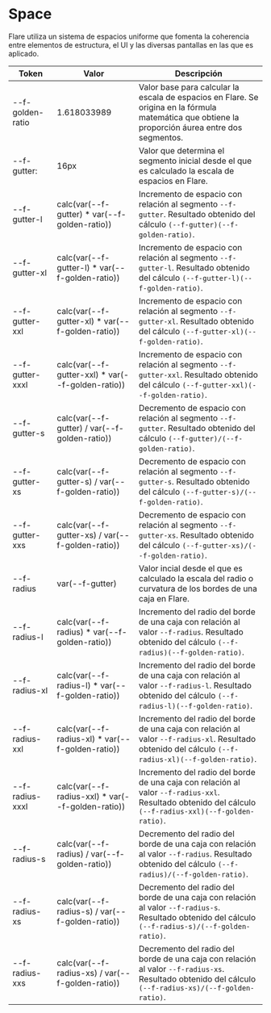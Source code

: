 # Space

Flare utiliza un sistema de espacios uniforme que fomenta la coherencia entre elementos de estructura, el UI y las diversas pantallas en las que es aplicado.

| Token              | Valor                                              | Descripción                   |
| ------------------ | -------------------------------------------------- | ----------------------------- |
| --f-golden-ratio   | 1.618033989                                        | Valor base para calcular la escala de espacios en Flare. Se origina en la fórmula matemática que obtiene la proporción áurea entre dos segmentos.
| --f-gutter:        | 16px                                               | Valor que determina el segmento inicial desde el que es calculado la escala de espacios en Flare.
| --f-gutter-l       | calc(var(--f-gutter) * var(--f-golden-ratio))      | Incremento de espacio con relación al segmento ```--f-gutter```. Resultado obtenido del cálculo ```(--f-gutter)(--f-golden-ratio)```.
| --f-gutter-xl      | calc(var(--f-gutter-l) * var(--f-golden-ratio))    | Incremento de espacio con relación al segmento ```--f-gutter-l```. Resultado obtenido del cálculo ```(--f-gutter-l)(--f-golden-ratio)```.
| --f-gutter-xxl     | calc(var(--f-gutter-xl) * var(--f-golden-ratio))   | Incremento de espacio con relación al segmento ```--f-gutter-xl```. Resultado obtenido del cálculo ```(--f-gutter-xl)(--f-golden-ratio)```.
| --f-gutter-xxxl    | calc(var(--f-gutter-xxl) * var(--f-golden-ratio))  | Incremento de espacio con relación al segmento ```--f-gutter-xxl```. Resultado obtenido del cálculo ```(--f-gutter-xxl)(--f-golden-ratio)```.
| --f-gutter-s       | calc(var(--f-gutter) / var(--f-golden-ratio))      | Decremento de espacio con relación al segmento ```--f-gutter```. Resultado obtenido del cálculo ```(--f-gutter)/(--f-golden-ratio)```.
| --f-gutter-xs      | calc(var(--f-gutter-s) / var(--f-golden-ratio))    | Decremento de espacio con relación al segmento ```--f-gutter-s```. Resultado obtenido del cálculo ```(--f-gutter-s)/(--f-golden-ratio)```.
| --f-gutter-xxs     | calc(var(--f-gutter-xs) / var(--f-golden-ratio))   | Decremento de espacio con relación al segmento ```--f-gutter-xs```. Resultado obtenido del cálculo ```(--f-gutter-xs)/(--f-golden-ratio)```.
| --f-radius         | var(--f-gutter)                                    | Valor incial desde el que es calculado la escala del radio o curvatura de los bordes de una caja en Flare.
| --f-radius-l       | calc(var(--f-radius) * var(--f-golden-ratio))      | Incremento del radio del borde de una caja con relación al valor ```--f-radius```. Resultado obtenido del cálculo ```(--f-radius)(--f-golden-ratio)```.
| --f-radius-xl      | calc(var(--f-radius-l) * var(--f-golden-ratio))    | Incremento del radio del borde de una caja con relación al valor ```--f-radius-l```. Resultado obtenido del cálculo ```(--f-radius-l)(--f-golden-ratio)```.
| --f-radius-xxl     | calc(var(--f-radius-xl) * var(--f-golden-ratio))   | Incremento del radio del borde de una caja con relación al valor ```--f-radius-xl```. Resultado obtenido del cálculo ```(--f-radius-xl)(--f-golden-ratio)```.
| --f-radius-xxxl    | calc(var(--f-radius-xxl) * var(--f-golden-ratio))  | Incremento del radio del borde de una caja con relación al valor ```--f-radius-xxl```. Resultado obtenido del cálculo ```(--f-radius-xxl)(--f-golden-ratio)```.
| --f-radius-s       | calc(var(--f-radius) / var(--f-golden-ratio))      | Decremento del radio del borde de una caja con relación al valor ```--f-radius```. Resultado obtenido del cálculo ```(--f-radius)/(--f-golden-ratio)```.
| --f-radius-xs      | calc(var(--f-radius-s) / var(--f-golden-ratio))    | Decremento del radio del borde de una caja con relación al valor ```--f-radius-s```. Resultado obtenido del cálculo ```(--f-radius-s)/(--f-golden-ratio)```.
| --f-radius-xxs     | calc(var(--f-radius-xs) / var(--f-golden-ratio))   | Decremento del radio del borde de una caja con relación al valor ```--f-radius-xs```. Resultado obtenido del cálculo ```(--f-radius-xs)/(--f-golden-ratio)```.